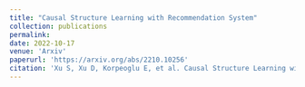```yaml
---
title: "Causal Structure Learning with Recommendation System"
collection: publications
permalink: 
date: 2022-10-17
venue: 'Arxiv'
paperurl: 'https://arxiv.org/abs/2210.10256'
citation: 'Xu S, Xu D, Korpeoglu E, et al. Causal Structure Learning with Recommendation System[J]. arXiv preprint arXiv:2210.10256, 2022'
---
```



